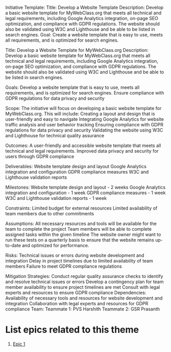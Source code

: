 
Initiative Template:
Title: Develop a Website Template
Description: Develop a basic website template for MyWebClass.org that meets all technical and legal requirements, including Google Analytics integration, on-page SEO optimization, and compliance with GDPR regulations. The website should also be validated using W3C and Lighthouse and be able to be listed in search engines.
Goal: Create a website template that is easy to use, meets all requirements, and is optimized for search engines.

Title: Develop a Website Template for MyWebClass.org
Description: Develop a basic website template for MyWebClass.org that meets all technical and legal requirements, including Google Analytics integration, on-page SEO optimization, and compliance with GDPR regulations. The website should also be validated using W3C and Lighthouse and be able to be listed in search engines.

Goals:
Develop a website template that is easy to use, meets all requirements, and is optimized for search engines.
Ensure compliance with GDPR regulations for data privacy and security

Scope:
The initiative will focus on developing a basic website template for MyWebClass.org. This will include:
Creating a layout and design that is user-friendly and easy to navigate
Integrating Google Analytics for website traffic analysis and user behavior tracking
Ensuring compliance with GDPR regulations for data privacy and security
Validating the website using W3C and Lighthouse for technical quality assurance

Outcomes:
A user-friendly and accessible website template that meets all technical and legal requirements.
 Improved data privacy and security for users through GDPR compliance

Deliverables:
Website template design and layout
Google Analytics integration and configuration
GDPR compliance measures
W3C and Lighthouse validation reports

Milestones:
Website template design and layout - 2 weeks
Google Analytics integration and configuration - 1 week
GDPR compliance measures - 1 week
W3C and Lighthouse validation reports - 1 week

Constraints:
Limited budget for external resources
Limited availability of team members due to other commitments

Assumptions:
All necessary resources and tools will be available for the team to complete the project
Team members will be able to complete assigned tasks within the given timeline
The website owner might want to run these tests on a quarterly basis to ensure that the website remains up-to-date and optimized for performance.

Risks:
Technical issues or errors during website development and integration
Delay in project timelines due to limited availability of team members
Failure to meet GDPR compliance regulations

Mitigation Strategies:
Conduct regular quality assurance checks to identify and resolve technical issues or errors
Develop a contingency plan for team member availability to ensure project timelines are met
Consult with legal experts and resources to ensure GDPR compliance
Dependencies:
Availability of necessary tools and resources for website development and integration
Collaboration with legal experts and resources for GDPR compliance
Team:
Teammate 1: PVS Harshith
Teammate 2: GSR Prasanth


# List epics related to this theme
1. [Epic 1](documentation/templates/theme/initiatives/epics/epic_template.md)